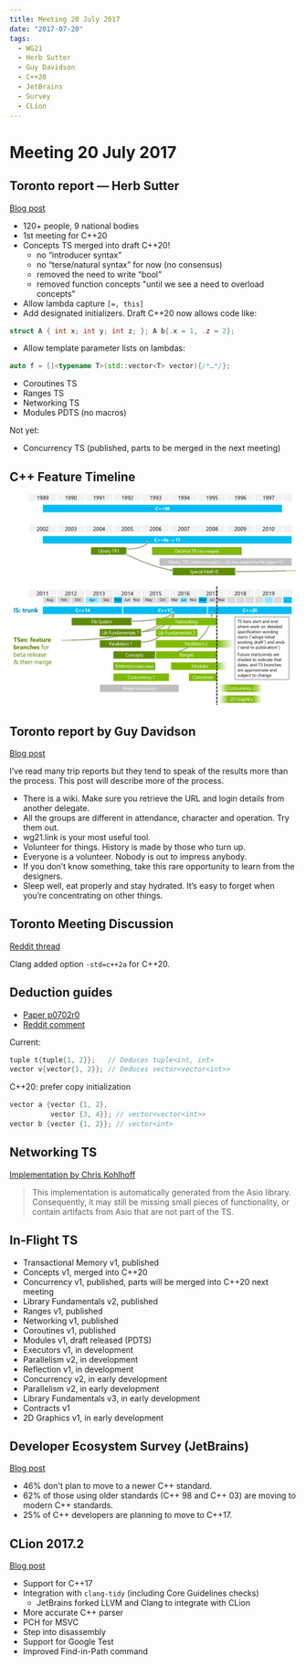```yaml
---
title: Meeting 20 July 2017
date: "2017-07-20"
tags:
  - WG21
  - Herb Sutter
  - Guy Davidson
  - C++20
  - JetBrains
  - Survey
  - CLion
---
```


# Meeting 20 July 2017

## Toronto report — Herb Sutter

[Blog post](https://herbsutter.com/2017/07/15/trip-report-summer-iso-c-standards-meeting-toronto/)

* 120+ people, 9 national bodies
* 1st meeting for C++20
* Concepts TS merged into draft C++20!
    - no “introducer syntax”
    - no “terse/natural syntax” for now (no consensus)
    - removed the need to write “bool”
    - removed function concepts "until we see a need to overload concepts"
* Allow lambda capture `[=, this]`
* Add designated initializers. Draft C++20 now allows code like:

```cpp
struct A { int x; int y; int z; }; A b{.x = 1, .z = 2};
```

* Allow template parameter lists on lambdas:

```cpp
auto f = []<typename T>(std::vector<T> vector){/*…*/};
```

* Coroutines TS
* Ranges TS
* Networking TS
* Modules PDTS (no macros)

Not yet:

* Concurrency TS (published, parts to be merged in the next meeting)

## C++ Feature Timeline

![](/img/wg21-timeline-2017-07b.png)

## Toronto report by Guy Davidson

[Blog post](https://hatcat.com/?p=1)

I’ve read many trip reports but they tend to speak of the results more than the process. This post will describe more of the process.

* There is a wiki. Make sure you retrieve the URL and login details from another delegate.
* All the groups are different in attendance, character and operation. Try them out.
* wg21.link is your most useful tool.
* Volunteer for things. History is made by those who turn up.
* Everyone is a volunteer. Nobody is out to impress anybody.
* If you don’t know something, take this rare opportunity to learn from the designers.
* Sleep well, eat properly and stay hydrated. It’s easy to forget when you’re concentrating on other things.

## Toronto Meeting Discussion

[Reddit thread](https://www.reddit.com/r/cpp/comments/6ngkgc/2017_toronto_iso_c_committee_discussion_thread/)

Clang added option `-std=c++2a` for C++20.

## Deduction guides

* [Paper p0702r0](http://www.open-std.org/jtc1/sc22/wg21/docs/papers/2017/p0702r0.html)
* [Reddit comment](https://www.reddit.com/r/cpp/comments/6ngkgc/2017_toronto_iso_c_committee_discussion_thread/dk9remg/)

Current:

```cpp
tuple t{tuple{1, 2}};   // Deduces tuple<int, int>
vector v{vector{1, 2}}; // Deduces vector<vector<int>>
```

C++20: prefer copy initialization

```cpp
vector a {vector {1, 2},
          vector {3, 4}}; // vector<vector<int>>
vector b {vector {1, 2}}; // vector<int>
```

## Networking TS

[Implementation by Chris Kohlhoff](https://github.com/chriskohlhoff/networking-ts-impl)

> This implementation is automatically generated from the Asio library. Consequently, it may still be missing small pieces of functionality, or contain artifacts from Asio that are not part of the TS.

## In-Flight TS

* Transactional Memory v1, published
* Concepts v1, merged into C++20
* Concurrency v1, published, parts will be merged into C++20 next meeting
* Library Fundamentals v2, published
* Ranges v1, published
* Networking v1, published
* Coroutines v1, published
* Modules v1, draft released (PDTS)
* Executors v1, in development
* Parallelism v2, in development
* Reflection v1, in development
* Concurrency v2, in early development
* Parallelism v2, in early development
* Library Fundamentals v3, in early development
* Contracts v1
* 2D Graphics v1, in early development

## Developer Ecosystem Survey (JetBrains)

[Blog post](https://www.jetbrains.com/research/devecosystem-2017/cpp/)

* 46% don't plan to move to a newer C++ standard.
* 62% of those using older standards (C++ 98 and C++ 03) are moving to modern C++ standards.
* 25% of C++ developers are planning to move to C++17.

## CLion 2017.2

[Blog post](https://blog.jetbrains.com/clion/2017/07/clion-2017-2-released-clang-tidy-and-more/)

* Support for C++17
* Integration with `clang-tidy` (including Core Guidelines checks)
	- JetBrains forked LLVM and Clang to integrate with CLion
* More accurate C++ parser
* PCH for MSVC
* Step into disassembly
* Support for Google Test
* Improved Find-in-Path command
